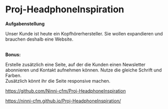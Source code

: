 # Proj-HeadphoneInspiration

**Aufgabenstellung**

Unser Kunde ist heute ein Kopfhörerhersteller. Sie wollen expandieren und brauchen deshalb eine Website.
<br>
<br>

**Bonus:**

Erstelle zusätzlich eine Seite, auf der die Kunden einen Newsletter abonnieren und Kontakt aufnehmen können. Nutze die gleiche Schrift und Farben.<br>
Zusätzlich könnt ihr die Seite responsive machen.

https://github.com/Ninni-cfm/Proj-HeadphoneInspiration

https://ninni-cfm.github.io/Proj-HeadphoneInspiration/
